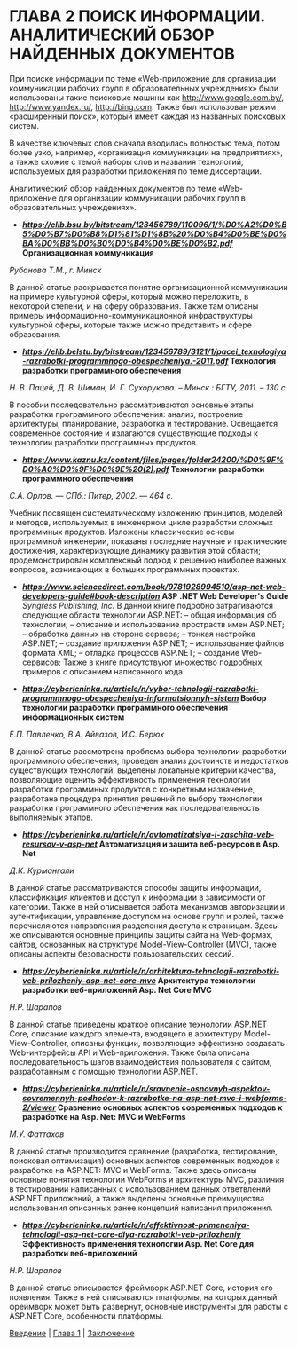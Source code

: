 # ГЛАВА 2 ПОИСК ИНФОРМАЦИИ. АНАЛИТИЧЕСКИЙ ОБЗОР НАЙДЕННЫХ ДОКУМЕНТОВ
При поиске информации по теме «Web-приложение для организации коммуникации рабочих групп в образовательных учреждениях» были использованы такие поисковые машины как http://www.google.com.by/, http://www.yandex.ru/, http://bing.com. Также был использован режим «расширенный поиск», который имеет каждая из названных поисковых систем.

В качестве ключевых слов сначала вводилась полностью тема, потом более узко, например, «организация коммуникации на предприятиях», а также схожие с темой наборы слов и названия технологий, используемых для разработки приложения по теме диссертации.

Аналитический обзор найденных документов по теме «Web-приложение для организации коммуникации рабочих групп в образовательных учреждениях».

* **_https://elib.bsu.by/bitstream/123456789/110096/1/%D0%A2%D0%B5%D0%B7%D0%B8%D1%81%D1%8B%20%D0%B4%D0%BE%D0%BA%D0%BB%D0%B0%D0%B4%D0%BE%D0%B2.pdf_ Организационная коммуникация**

_Рубанова Т.М., г. Минск_

В данной статье раскрывается понятие организационной коммуникации на примере культурной сферы, который можно переложить, в некоторой степени, и на сферу образования. Также там описаны примеры информационно-коммуникационной инфраструктуры культурной сферы, которые также можно представить и сфере образования.

* **_https://elib.belstu.by/bitstream/123456789/3121/1/pacei_texnologiya-razrabotki-programmnogo-obespecheniya.-2011.pdf_ Технология разработки программного обеспечения**

_Н. В. Пацей, Д. В. Шиман, И. Г. Сухорукова. – Минск : БГТУ, 2011. – 130 с._

В пособии последовательно рассматриваются основные этапы разработки программного обеспечения: анализ, построение архитектуры, планирование, разработка и тестирование. Освещается современное состояние и излагаются существующие подходы к технологии разработки программных продуктов.

* **_https://www.kaznu.kz/content/files/pages/folder24200/%D0%9F%D0%A0%D0%9F%D0%9E%20(2).pdf_ Технологии разработки программного обеспечения**

_С.А. Орлов. — СПб.: Питер, 2002. — 464 с._

Учебник посвящен систематическому изложению принципов, моделей и методов, используемых в инженерном цикле разработки сложных программных продуктов. Изложены классические основы программной инженерии, показаны последние научные и практические достижения, характеризующие динамику развития этой области; продемонстрирован комплексный подход к решению наиболее важных вопросов, возникающих в больших программных проектах.

* **_https://www.sciencedirect.com/book/9781928994510/asp-net-web-developers-guide#book-description_ ASP .NET Web Developer's Guide**
_Syngress Publishing, Inc._
В данной книге подробно затрагиваются следующие области технологии ASP.NET:
–	общая информация об технологии;
–	описание и использование простраств имен ASP.NET;
–	обработка данных на стороне сервера;
–	тонкая настройка ASP.NET;
–	создание приложения ASP.NET;
–	использование файлов формата XML;
–	отладка процессов ASP.NET;
–	создание Web-сервисов;
Также в книге присутствуют множество подробных примеров с описанием написанного кода.

* **_https://cyberleninka.ru/article/n/vybor-tehnologii-razrabotki-programmnogo-obespecheniya-informatsionnyh-sistem_ Выбор технологии разработки программного обеспечения информационных систем**

_Е.П. Павленко, В.А. Айвазов, И.С. Берюх_

В данной статье рассмотрена проблема выбора технологии разработки программного обеспечения, проведен анализ достоинств и недостатков существующих технологий, выделены локальные критерии качества, позволяющие оценить эффективность применения технологии разработки программных продуктов с конкретным назначение, разработана процедура принятия решений по выбору технологии разработки программного обеспечения как последовательность выполняемых этапов.

* **_https://cyberleninka.ru/article/n/avtomatizatsiya-i-zaschita-veb-resursov-v-asp-net_ Автоматизация и защита веб-ресурсов в Asp. Net**

_Д.К. Курмангали_

В данной статье рассматриваются способы защиты информации, классификация клиентов и доступ к информации в зависимости от категории. Также в ней описывается работа механизмов авторизации и аутентификации, управление доступом на основе групп и ролей, также перечисляются направления разделения доступа к страницам. Здесь же описываются основные принципы защиты сайта на Web-формах, сайтов, основанных на структуре Model-View-Controller (MVC), также описаны аспекты безопасности пользовательских сессий.

* **_https://cyberleninka.ru/article/n/arhitektura-tehnologii-razrabotki-veb-prilozheniy-asp-net-core-mvc_ Архитектура технологии разработки веб-приложений Asp. Net Core MVC**

_Н.Р. Шарапов_

В данной статье приведены краткое описание технологии ASP.NET Core, описание каждого элемента, входящего в архитектуру Model-View-Controller, описаны функции, позволяющие эффективно создавать Web-интерфейсы API и Web-приложения. Также была описана последовательность шагов взаимодействия пользователя с сайтом, разработанным с помощью технологии ASP.NET.

* **_https://cyberleninka.ru/article/n/sravnenie-osnovnyh-aspektov-sovremennyh-podhodov-k-razrabotke-na-asp-net-mvc-i-webforms-2/viewer_ Сравнение основных аспектов современных подходов к разработке на Asp. Net: MVC и WebForms**

_М.У. Фаттахов_

В данной статье производится сравнение (разработка, тестирование, поисковая оптимизация) основных аспектов современных подходов к разработке на ASP.NET: MVC и WebForms. Также здесь описаны основные понятия технологии WebForms и архитектуры MVC, различия в тестировании написанных с использованием данных ответвлений ASP.NET приложений, а также выделены основные преимущества использования описанных ранее концепций написания приложения.

* **_https://cyberleninka.ru/article/n/effektivnost-primeneniya-tehnologii-asp-net-core-dlya-razrabotki-veb-prilozheniy_ Эффективность применения технологии Asp. Net Core для разработки веб-приложений**

_Н.Р. Шарапов_

В данной статье описывается фреймворк ASP.NET Core, история его появления. Также в ней описываются платформы, на которых данный фреймворк может быть развернут, основные инструменты для работы с ASP.NET Core, особенности платформы.

[Введение](README.md) | [Глава 1](GL1.md) | [Заключение](ZAKL.md)
